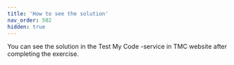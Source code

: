 ```yaml
---
title: 'How to see the solution'
nav_order: 502
hidden: true
---
```


You can see the solution in the Test My Code -service in TMC website after completing the exercise.